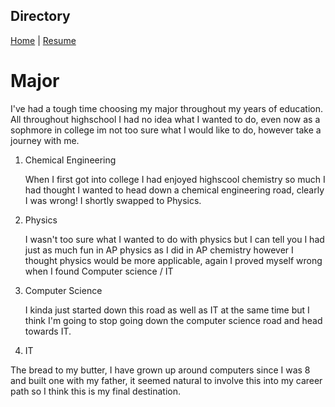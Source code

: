 ## Directory
[Home](https://github.com/keysor/ITFinal/blob/main/README.md) | [Resume](https://github.com/keysor/ITFinal/blob/main/Resume.md)

# Major
I've had a tough time choosing my major throughout my years of education. All throughout highschool I had no idea what I wanted to do, even now as a sophmore in college im not too sure what I would like to do, however take a journey with me.
1. Chemical Engineering

    When I first got into college I had enjoyed highscool chemistry so much I had thought I wanted to head down a chemical engineering road, clearly I was wrong! I shortly swapped to Physics.

2. Physics

    I wasn't too sure what I wanted to do with physics but I can tell you I had just as much fun in AP physics as I did in AP chemistry however I thought physics would be more applicable, again I proved myself wrong when I found Computer science / IT
  
3. Computer Science

    I kinda just started down this road as well as IT at the same time but I think I'm going to stop going down the computer science road and head towards IT.
 
 4. IT
  
  The bread to my butter, I have grown up around computers since I was 8 and built one with my father, it seemed natural to involve this into my career path so I think this is my final destination.
